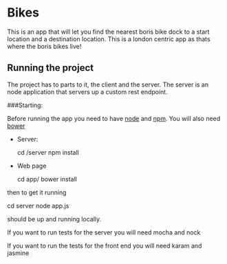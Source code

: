 # Bikes

This is an app that will let you find the nearest boris bike dock to a start location and a destination location. This is a london centric app as thats where the boris bikes live!


## Running the project

The project has to parts to it, the client and the server. The server is an node application that servers up a custom rest endpoint. 

###Starting:

Before running the app you need to have [node](https://nodejs.org/) and [npm](https://www.npmjs.com/).
You will also need [bower](http://bower.io/)

* Server:

  cd /server
  npm install

* Web page 

  cd app/
  bower install

then to get it running

  cd server
  node app.js

should be up and running locally.

If you want to run tests for the server you will need mocha and nock

If you want to run the tests for the front end you will need karam and jasmine 
